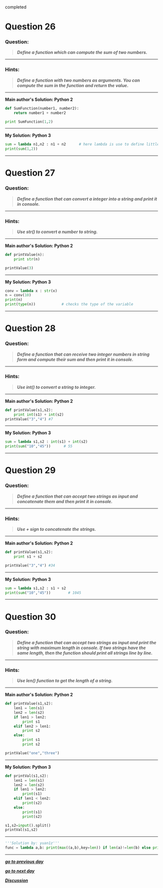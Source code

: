
completed
# Question 26

### **Question:**

> **_Define a function which can compute the sum of two numbers._**

---

### Hints:

> **_Define a function with two numbers as arguments. You can compute the sum in the function and return the value._**

---

**Main author's Solution: Python 2**

```python
def SumFunction(number1, number2):
	return number1 + number2

print SumFunction(1,2)
```

---

**My Solution: Python 3**

```python
sum = lambda n1,n2 : n1 + n2      # here lambda is use to define little function as sum
print(sum(1,2))
```

---

# Question 27

### **Question:**

> **_Define a function that can convert a integer into a string and print it in console._**

---

### Hints:

> **_Use str() to convert a number to string._**

---

**Main author's Solution: Python 2**

```python
def printValue(n):
	print str(n)

printValue(3)
```

---

**My Solution: Python 3**

```python
conv = lambda x : str(x)
n = conv(10)
print(n)
print(type(n))            # checks the type of the variable
```

---

# Question 28

### **Question:**

> **_Define a function that can receive two integer numbers in string form and compute their sum and then print it in console._**

---

### Hints:

> **_Use int() to convert a string to integer._**

---

**Main author's Solution: Python 2**

```python
def printValue(s1,s2):
	print int(s1) + int(s2)
printValue("3","4") #7
```

---

**My Solution: Python 3**

```python
sum = lambda s1,s2 : int(s1) + int(s2)
print(sum("10","45"))      # 55
```

---

# Question 29

### **Question:**

> **_Define a function that can accept two strings as input and concatenate them and then print it in console._**

---

### Hints:

> **_Use + sign to concatenate the strings._**

---

**Main author's Solution: Python 2**

```python
def printValue(s1,s2):
	print s1 + s2

printValue("3","4") #34
```

---

**My Solution: Python 3**

```python
sum = lambda s1,s2 : s1 + s2
print(sum("10","45"))        # 1045
```

---

# Question 30

### **Question:**

> **_Define a function that can accept two strings as input and print the string with maximum length in console. If two strings have the same length, then the function should print all strings line by line._**

---

### Hints:

> **_Use len() function to get the length of a string._**

---

**Main author's Solution: Python 2**

```python
def printValue(s1,s2):
	len1 = len(s1)
	len2 = len(s2)
	if len1 > len2:
		print s1
	elif len2 > len1:
		print s2
	else:
		print s1
		print s2

printValue("one","three")

```

---

**My Solution: Python 3**

```python
def printVal(s1,s2):
    len1 = len(s1)
    len2 = len(s2)
    if len1 > len2:
        print(s1)
    elif len1 < len2:
        print(s2)
    else:
        print(s1)
        print(s2)

s1,s2=input().split()
printVal(s1,s2)
```

---

```python
'''Solution by: yuan1z'''
func = lambda a,b: print(max((a,b),key=len)) if len(a)!=len(b) else print(a+'\n'+b)
```

---

[**_go to previous day_**](https://github.com/darkprinx/100-plus-Python-programming-exercises-extended/blob/master/Status/Day%208.md "Day 9")

[**_go to next day_**](https://github.com/darkprinx/100-plus-Python-programming-exercises-extended/blob/master/Status/Day_10.md "Day 10")

[**_Discussion_**](https://github.com/darkprinx/100-plus-Python-programming-exercises-extended/issues/3)
